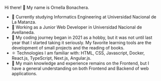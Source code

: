  Hi there! 👋 My name is Ornella Bonachera. 
 
- 📜 Currently studying Informatics Engineering at Universidad Nacional de La Matanza.
- 🔭 Working as a Junior Web Developer in Universidad Nacional de Avellaneda.
- 📅 My coding journey began in 2021 as a hobby, but it was not until last year that I started taking it seriously. My favorite learning tools are the development of small projects and the reading of books.
- ⚛ Technologies I am familiar with: HTML, CSS, Javascript, Docker, React.js, TypeScript, Next.js, Angular.js.
- 📓 My main knowledge and experience remains on the Frontend, but I have a general understanding on both Frontend and Backend of web applications. 

